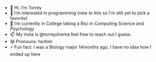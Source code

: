- 👋 Hi, I’m Torrey
- 👀 I’m interested in programming (new to this so I'm still yet to pick a favorite)
- 🌱 I’m currently in College taking a Bsc in Computing Science and Psychology
- 📫 My insta is @torreyshema feel free to reach out I guess.
- 😄 Pronouns: he/him
- ⚡ Fun fact: I was a Biology major 14months ago, I have no idea how I ended up here

<!---
merlinn66/merlinn66 is a ✨ special ✨ repository because its `README.md` (this file) appears on your GitHub profile.
You can click the Preview link to take a look at your changes.
--->
